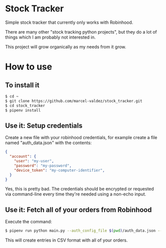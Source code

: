 # Stock Tracker

Simple stock tracker that currently only works with Robinhood.

There are many other "stock tracking python projects", but they do a lot of things
which I am probably not interested in.

This project will grow organically as my needs from it grow.

# How to use


## To install it

```sh
$ cd ~
$ git clone https://github.com/marcel-valdez/stock_tracker.git
$ cd stock_tracker
$ pipenv install
```

## Use it: Setup credentials

Create a new file with your robinhood credentials, for example create a file named "auth_data.json" with the contents:

```json
{
  "account": {
    "user": "my-user",
    "password": "my-password",
    "device_token": "my-computer-identifier",
  }
}
```

Yes, this is pretty bad. The credentials should be encrypted or requested via command-line every time they're needed using a non-echo input.


## Use it: Fetch all of your orders from Robinhood

Execute the command:

```sh
$ pipenv run python main.py --auth_config_file $(pwd)/auth_data.json --csv_file $(pwd)/my_orders.csv
```

This will create entries in CSV format with all of your orders.
